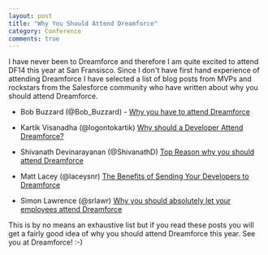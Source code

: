 ```yaml
---
layout: post
title: "Why You Should Attend Dreamforce"
category: Conference
comments: true
---
```


I have never been to Dreamforce and therefore I am quite excited to attend DF14 this year at San Fransisco.
Since I don't have first hand experience of attending Dreamforce I have selected a list of blog posts from MVPs
and rockstars from the Salesforce community who have written about why you should attend Dreamforce. 

* Bob Buzzard (@Bob_Buzzard) - [Why you have to attend Dreamforce](http://bobbuzzard.blogspot.co.uk/2014/08/why-you-have-to-attend-dreamforce.html)

* Kartik Visanadha (@logontokartik) [Why should a Developer Attend Dreamforce?](http://salesforcetech.wordpress.com/2014/08/12/why-should-a-developer-attend-dreamforce-developers-point-of-view)

* Shivanath Devinarayanan (@ShivanathD) [Top Reason why you should attend Dreamforce](http://blog.shivanathd.com/2014/08/Why-Attend-Dreamforce.html)

* Matt Lacey (@laceysnr) [The Benefits of Sending Your Developers to Dreamforce](http://www.laceysnr.com/2014/08/the-benefits-of-sending-your-developers.html)

* Simon Lawrence (@srlawr) [Why you should absolutely let your employees attend Dreamforce](http://srlawr.blogspot.co.uk/2014/08/why-you-should-absolutely-let-your.html)

This is by no means an exhaustive list but if you read these posts you will get a fairly good idea of why you should attend Dreamforce this year.
See you at Dreamforce! :-)

